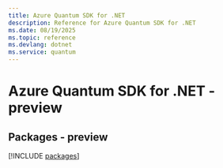 ```yaml
---
title: Azure Quantum SDK for .NET
description: Reference for Azure Quantum SDK for .NET
ms.date: 08/19/2025
ms.topic: reference
ms.devlang: dotnet
ms.service: quantum
---
```

# Azure Quantum SDK for .NET - preview
## Packages - preview
[!INCLUDE [packages](quantum-index.md)]